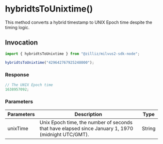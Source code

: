 # hybridtsToUnixtime()

This method converts a hybrid timestamp to UNIX Epoch time despite the timing logic.

## Invocation

```javascript
import { hybridtsToUnixtime } from "@zilliz/milvus2-sdk-node";

hybridtsToUnixtime("429642767925248000");
```

### Response

```javascript
// The UNIX Epoch time
1638957092;
```

### Parameters

| Parameters | Description                                                                                        | Type   |
| ---------- | -------------------------------------------------------------------------------------------------- | ------ |
| unixTime   | Unix Epoch time, the number of seconds that have elapsed since January 1, 1970 (midnight UTC/GMT). | String |
